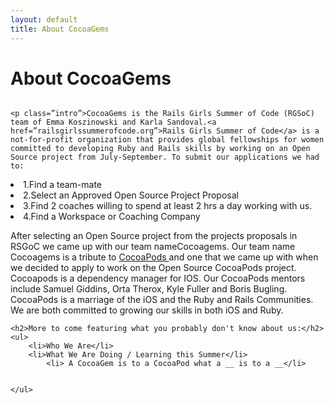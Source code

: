 ```yaml
---
layout: default
title: About CocoaGems
---
```


<div class="post">
	<h1 class="pageTitle">About CocoaGems</h1>
	<img src="{{ '/assets/img/touring.jpg' | prepend: site.baseurl }}" alt="">


	<p class=”intro”>CocoaGems is the Rails Girls Summer of Code (RGSoC) team of Emma Koszinowski and Karla Sandoval.<a href=”railsgirlssummerofcode.org”>Rails Girls Summer of Code</a> is a not-for-profit organization that provides global fellowships for women committed to developing Ruby and Rails skills by working on an Open Source project from July-September. To submit our applications we had to:

<p><li>1.Find a team-mate</li>
<li>2.Select an Approved Open Source Project Proposal</li>
<li>3.Find 2 coaches willing to spend at least 2 hrs a day working with us.</li>
<li>4.Find a Workspace or Coaching Company</li></p>

<p>After selecting an Open Source project from the projects proposals in RSGoC we came up with our team name<a=href”http://cocoagems.github.io/about”>Cocoagems</a>. Our team name Cocoagems is a tribute to <a href=”http://guides.cocoapods.org/using/using-cocoapods.html”>CocoaPods </a>and one that we came up with when we decided to apply to work on the Open Source  CocoaPods project. Cocoapods is a dependency manager for IOS. Our CocoaPods mentors include Samuel Giddins, Orta Therox, Kyle Fuller and Boris Bugling. CocoaPods is a marriage of the iOS and the Ruby and Rails Communities. We are both committed to growing our skills in both iOS and Ruby.
</p>

	<h2>More to come featuring what you probably don't know about us:</h2>
	<ul>
		<li>Who We Are</li>
  		<li>What We Are Doing / Learning this Summer</li>
			<li> A CocoaGem is to a CocoaPod what a __ is to a __</li>


  	</ul>
</div>

